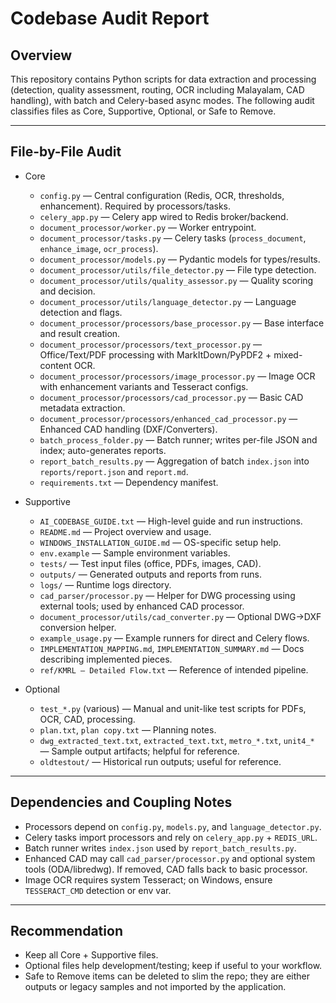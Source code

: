 # Codebase Audit Report

## Overview
This repository contains Python scripts for data extraction and processing (detection, quality assessment, routing, OCR including Malayalam, CAD handling), with batch and Celery-based async modes. The following audit classifies files as Core, Supportive, Optional, or Safe to Remove.

---

## File-by-File Audit

- Core
  - `config.py` — Central configuration (Redis, OCR, thresholds, enhancement). Required by processors/tasks.
  - `celery_app.py` — Celery app wired to Redis broker/backend.
  - `document_processor/worker.py` — Worker entrypoint.
  - `document_processor/tasks.py` — Celery tasks (`process_document`, `enhance_image`, `ocr_process`).
  - `document_processor/models.py` — Pydantic models for types/results.
  - `document_processor/utils/file_detector.py` — File type detection.
  - `document_processor/utils/quality_assessor.py` — Quality scoring and decision.
  - `document_processor/utils/language_detector.py` — Language detection and flags.
  - `document_processor/processors/base_processor.py` — Base interface and result creation.
  - `document_processor/processors/text_processor.py` — Office/Text/PDF processing with MarkItDown/PyPDF2 + mixed-content OCR.
  - `document_processor/processors/image_processor.py` — Image OCR with enhancement variants and Tesseract configs.
  - `document_processor/processors/cad_processor.py` — Basic CAD metadata extraction.
  - `document_processor/processors/enhanced_cad_processor.py` — Enhanced CAD handling (DXF/Converters).
  - `batch_process_folder.py` — Batch runner; writes per-file JSON and index; auto-generates reports.
  - `report_batch_results.py` — Aggregation of batch `index.json` into `reports/report.json` and `report.md`.
  - `requirements.txt` — Dependency manifest.

- Supportive
  - `AI_CODEBASE_GUIDE.txt` — High-level guide and run instructions.
  - `README.md` — Project overview and usage.
  - `WINDOWS_INSTALLATION_GUIDE.md` — OS-specific setup help.
  - `env.example` — Sample environment variables.
  - `tests/` — Test input files (office, PDFs, images, CAD).
  - `outputs/` — Generated outputs and reports from runs.
  - `logs/` — Runtime logs directory.
  - `cad_parser/processor.py` — Helper for DWG processing using external tools; used by enhanced CAD processor.
  - `document_processor/utils/cad_converter.py` — Optional DWG→DXF conversion helper.
  - `example_usage.py` — Example runners for direct and Celery flows.
  - `IMPLEMENTATION_MAPPING.md`, `IMPLEMENTATION_SUMMARY.md` — Docs describing implemented pieces.
  - `ref/KMRL – Detailed Flow.txt` — Reference of intended pipeline.

- Optional
  - `test_*.py` (various) — Manual and unit-like test scripts for PDFs, OCR, CAD, processing.
  - `plan.txt`, `plan copy.txt` — Planning notes.
  - `dwg_extracted_text.txt`, `extracted_text.txt`, `metro_*.txt`, `unit4_*` — Sample output artifacts; helpful for reference.
  - `oldtestout/` — Historical run outputs; useful for reference.


---

## Dependencies and Coupling Notes
- Processors depend on `config.py`, `models.py`, and `language_detector.py`.
- Celery tasks import processors and rely on `celery_app.py` + `REDIS_URL`.
- Batch runner writes `index.json` used by `report_batch_results.py`.
- Enhanced CAD may call `cad_parser/processor.py` and optional system tools (ODA/libredwg). If removed, CAD falls back to basic processor.
- Image OCR requires system Tesseract; on Windows, ensure `TESSERACT_CMD` detection or env var.

---

## Recommendation
- Keep all Core + Supportive files.
- Optional files help development/testing; keep if useful to your workflow.
- Safe to Remove items can be deleted to slim the repo; they are either outputs or legacy samples and not imported by the application.
